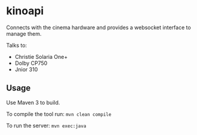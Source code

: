 # kinoapi
Connects with the cinema hardware and provides a websocket interface to manage them.

Talks to:
 * Christie Solaria One+
 * Dolby CP750
 * Jnior 310

## Usage
Use Maven 3 to build.

To compile the tool run:
`mvn clean compile`

To run the server:
`mvn exec:java`